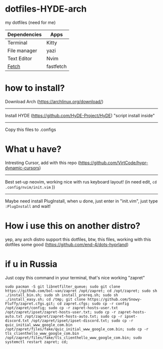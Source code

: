 # dotfiles-HYDE-arch
 my dotfiles (need for me)



| Dependencies   | Apps |
| ----------- | ----------- |
| Terminal     | Kitty   |
| File manager   | yazi   |
| Text Editor | Nvim |
| [Fetch](https://github.com/MixaDoDs/fastfetch-config) | fastfetch |



# how to install?

Download Arch (https://archlinux.org/download/)
_______
Install HYDE (https://github.com/HyDE-Project/HyDE) "script install inside"
_______
Copy this files to .configs

# What u have?
Intresting Cursor, add with this repo (https://github.com/VirtCode/hypr-dynamic-cursors)
____
Best set-up neovim, working nice with rus keyboard layout! (in need edit, ```cd .config/nvim/init.vim``` ))
____
Maybe need install PlugInstall, when u done, just enter in "init.vim", just type `:PlugInstall` and wait!

# How i use this on another distro? 

yep, any arch distro support this dotfiles, btw, this files, working with this dotfiles some good (https://github.com/end-4/dots-hyprland)

# if u in Russia

Just copy this command in your terminal, that's nice working "zapret"

```
sudo pacman -S git libnetfilter_queue; sudo git clone https://github.com/bol-van/zapret /opt/zapret; cd /opt/zapret; sudo sh ./install_bin.sh; sudo sh install_prereq.sh; sudo sh ./install_easy.sh; cd /tmp; git clone https://github.com/Snowy-Fluffy/zapret.cfgs.git; cd zapret.cfgs; sudo cp -r config /opt/zapret/config; sudo cp -r zapret-hosts-user.txt /opt/zapret/ipset/zapret-hosts-user.txt; sudo cp -r zapret-hosts-auto.txt /opt/zapret/zapret-hosts-auto.txt; sudo cp -r ipset-discord.txt /opt/zapret/ipset/ipset-discord.txt; sudo cp -r quic_initial_www_google_com.bin /opt/zapret/files/fake/quic_initial_www_google_com.bin; sudo cp -r tls_clienthello_www_google_com.bin /opt/zapret/files/fake/tls_clienthello_www_google_com.bin; sudo systemctl restart zapret; cd;
```



